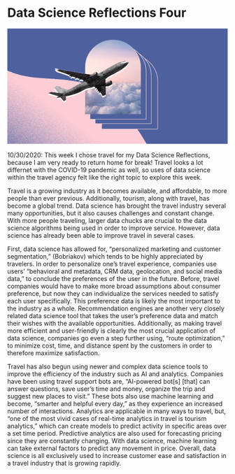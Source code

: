 # Data Science Reflections Four

![](travel.png)

10/30/2020: This week I chose travel for my Data Science Reflections, because I am very ready to return home for break! Travel looks a lot differnet with the COVID-19 pandemic as well, so uses of data science within the travel agency felt like the right topic to explore this week.

Travel is a growing industry as it becomes available, and affordable, to more people than ever previous. Additionally, tourism, along with travel, has become a global trend. Data science has brought the travel industry several many opportunities, but it also causes challenges and constant change. With more people traveling, larger data chucks are crucial to the data science algorithms being used in order to improve service. However, data science has already been able to improve travel in several cases.

First, data science has allowed for, “personalized marketing and customer segmentation,” (Bobriakov) which tends to be highly appreciated by travelers. In order to personalize one’s travel experience, companies use users’ “behavioral and metadata, CRM data, geolocation, and social media data,” to conclude the preferences of the user in the future. Before, travel companies would have to make more broad assumptions about consumer preference, but now they can individualize the services needed to satisfy each user specifically. This preference data is likely the most important to the industry as a whole. Recommendation engines are another very closely related data science tool that takes the user’s preference data and match their wishes with the available opportunities. Additionally, as making travel more efficient and user-friendly is clearly the most crucial application of data science, companies go even a step further using, “route optimization,” to minimize cost, time, and distance spent by the customers in order to therefore maximize satisfaction.

Travel has also begun using newer and complex data science tools to improve the efficiency of the industry such as AI and analytics. Companies have been using travel support bots are, “AI-powered bot[s] [that] can answer questions, save user’s time and money, organize the trip and suggest new places to visit.” These bots also use machine learning and become, “smarter and helpful every day,” as they experience an increased number of interactions. Analytics are applicable in many ways to travel, but, “one of the most vivid cases of real-time analytics in travel is tourism analytics,” which can create models to predict activity in specific areas over a set time period. Predictive analytics are also used for forecasting pricing since they are constantly changing. With data science, machine learning can take external factors to predict any movement in price. Overall, data science is all exclusively used to increase customer ease and satisfaction in a travel industry that is growing rapidly.
